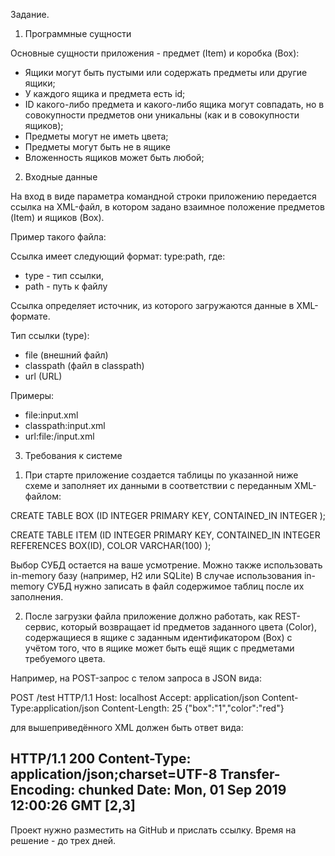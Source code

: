 Задание.

1. Программные сущности

Основные сущности приложения - предмет (Item) и коробка (Box):

- Ящики могут быть пустыми или содержать предметы или другие ящики;
- У каждого ящика и предмета есть id;
- ID какого-либо предмета и какого-либо ящика могут совпадать, но в совокупности предметов они уникальны (как и в совокупности ящиков);
- Предметы могут не иметь цвета;
- Предметы могут быть не в ящике
- Вложенность ящиков может быть любой;

2. Входные данные 

На вход в виде параметра командной строки приложению передается ссылка на XML-файл, в котором задано 
взаимное положение предметов (Item) и ящиков (Box).

Пример такого файла:

<?xml version="1.0" encoding="UTF-8"?>
<Storage>
 <Box id="1">
   <Item id="1"/>
   <Item color="red" id="2"/>
   <Box id="3">
       <Item id="3" color="red" />
       <Item id="4" color="black" />    
   </Box>
   <Box id="6"/>
   <Item id="5"/>
 </Box>
 <Item id="6"/>
</Storage>

Ссылка имеет следующий формат: type:path, где:

- type - тип ссылки,
- path - путь к файлу

Ссылка определяет источник, из которого загружаются данные в XML-формате.

Тип ссылки (type): 

- file (внешний файл)
- classpath (файл в classpath)
- url (URL)

Примеры:

- file:input.xml
- classpath:input.xml
- url:file:/input.xml   

3. Требования к системе

1) При старте приложение создается таблицы по указанной ниже схеме и заполняет их данными в соответствии с переданным XML-файлом:

CREATE TABLE BOX
(ID INTEGER PRIMARY KEY,
CONTAINED_IN INTEGER
);

CREATE TABLE ITEM
(ID INTEGER PRIMARY KEY,
CONTAINED_IN INTEGER REFERENCES BOX(ID),
COLOR VARCHAR(100)
);

Выбор СУБД остается на ваше усмотрение. Можно также использовать in-memory базу (например,  H2 или SQLite)
В случае использования in-memory СУБД нужно записать в файл содержимое таблиц после их заполнения.

2) После загрузки файла приложение должно работать, как REST-сервис, который возвращает id предметов
заданного цвета (Color), содержащиеся в ящике c заданным идентификатором (Box)
с учётом того, что в ящике может быть ещё ящик с предметами требуемого цвета.

Например, на POST-запрос с телом запроса в JSON вида:

POST /test HTTP/1.1
Host: localhost
Accept: application/json
Content-Type:application/json
Content-Length: 25
{"box":"1","color":"red"}

для вышеприведённого XML должен быть ответ вида:

HTTP/1.1 200
Content-Type: application/json;charset=UTF-8
Transfer-Encoding: chunked
Date: Mon, 01 Sep 2019 12:00:26 GMT
[2,3]
---------------------------

Проект нужно разместить на GitHub и прислать ссылку.
Время на решение - до трех дней.